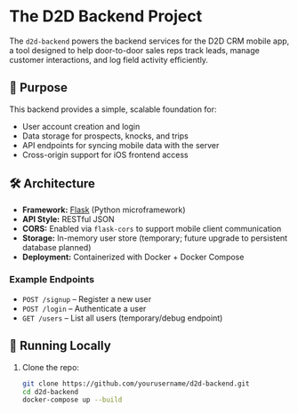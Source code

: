 # The D2D Backend Project

The `d2d-backend` powers the backend services for the D2D CRM mobile app, a tool designed to help door-to-door sales reps track leads, manage customer interactions, and log field activity efficiently.

## 🚀 Purpose

This backend provides a simple, scalable foundation for:

- User account creation and login  
- Data storage for prospects, knocks, and trips  
- API endpoints for syncing mobile data with the server  
- Cross-origin support for iOS frontend access  

## 🛠 Architecture

- **Framework:** [Flask](https://flask.palletsprojects.com/) (Python microframework)  
- **API Style:** RESTful JSON  
- **CORS:** Enabled via `flask-cors` to support mobile client communication  
- **Storage:** In-memory user store (temporary; future upgrade to persistent database planned)  
- **Deployment:** Containerized with Docker + Docker Compose  

### Example Endpoints

- `POST /signup` – Register a new user  
- `POST /login` – Authenticate a user  
- `GET /users` – List all users (temporary/debug endpoint)  

## 🐳 Running Locally

1. Clone the repo:

   ```bash
   git clone https://github.com/yourusername/d2d-backend.git
   cd d2d-backend
   docker-compose up --build